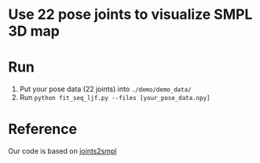# Use 22 pose joints to visualize SMPL 3D map
# Run
1. Put your pose data (22 joints) into ```./demo/demo_data/```
2. Run ```python fit_seq_ljf.py --files [your_pose_data.npy]```
# Reference
Our code is based on [joints2smpl](https://github.com/wangsen1312/joints2smpl)
